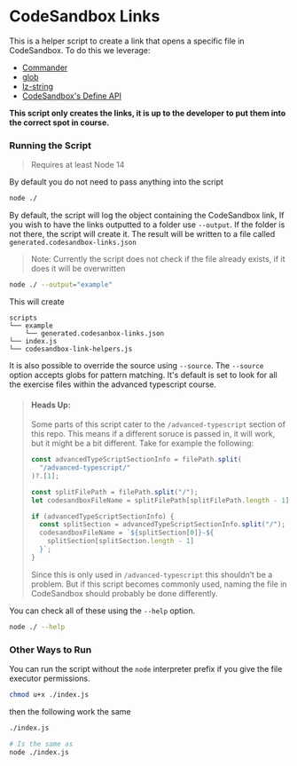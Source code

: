 # CodeSandbox Links

This is a helper script to create a link that opens a specific file in CodeSandbox. To do this we leverage:

- [Commander](https://github.com/tj/commander.js#readme)
- [glob](https://github.com/isaacs/node-glob#readme)
- [lz-string](https://pieroxy.net/blog/pages/lz-string/index.html)
- [CodeSandbox's Define API](https://github.com/codesandbox/codesandbox-importers/blob/e68dcdd289c32045293db862b1897130a0825e0a/packages/import-utils/src/api/define.ts#L11)

**This script only creates the links, it is up to the developer to put them into the correct spot in course.**

### Running the Script

> Requires at least Node 14

By default you do not need to pass anything into the script

```sh
node ./
```

By default, the script will log the object containing the CodeSandbox link, If you wish to have the links outputted to a folder use `--output`. If the folder is not there, the script will create it. The result will be written to a file called `generated.codesandbox-links.json`

> Note: Currently the script does not check if the file already exists, if it does it will be overwritten

```sh
node ./ --output="example"
```

This will create

```
scripts
└── example
    └── generated.codesanbox-links.json
└── index.js
└── codesandbox-link-helpers.js
```

It is also possible to override the source using `--source`. The `--source` option accepts globs for pattern matching. It's default is set to look for all the exercise files within the advanced typescript course.

> #### **Heads Up:**
>
> Some parts of this script cater to the `/advanced-typescript` section of this repo. This means if a different soruce is passed in, it will work, but it might be a bit different. Take for example the following:
>
> ```js
> const advancedTypeScriptSectionInfo = filePath.split(
>   "/advanced-typescript/"
> )?.[1];
>
> const splitFilePath = filePath.split("/");
> let codesandboxFileName = splitFilePath[splitFilePath.length - 1];
>
> if (advancedTypeScriptSectionInfo) {
>   const splitSection = advancedTypeScriptSectionInfo.split("/");
>   codesandboxFileName = `${splitSection[0]}-${
>     splitSection[splitSection.length - 1]
>   }`;
> }
> ```
>
> Since this is only used in `/advanced-typescript` this shouldn’t be a problem. But if this script becomes commonly used, naming the file in CodeSandbox should probably be done differently.

You can check all of these using the `--help` option.

```sh
node ./ --help
```

### Other Ways to Run

You can run the script without the `node` interpreter prefix if you give the file executor permissions.

```sh
chmod u+x ./index.js
```

then the following work the same

```sh
./index.js

# Is the same as
node ./index.js
```
